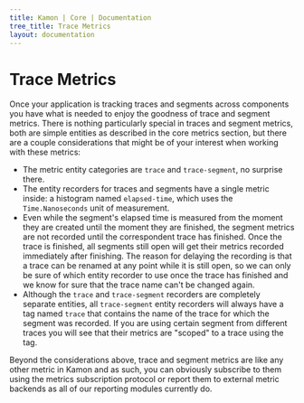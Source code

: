 ```yaml
---
title: Kamon | Core | Documentation
tree_title: Trace Metrics
layout: documentation
---
```


Trace Metrics
=============

Once your application is tracking traces and segments across components you have what is needed to enjoy the goodness of
trace and segment metrics. There is nothing particularly special in traces and segment metrics, both are simple entities
as described in the core metrics section, but there are a couple considerations that might be of your interest when
working with these metrics:

* The metric entity categories are `trace` and `trace-segment`, no surprise there.
* The entity recorders for traces and segments have a single metric inside: a histogram named `elapsed-time`, which
uses the `Time.Nanoseconds` unit of measurement.
* Even while the segment's elapsed time is measured from the moment they are created until the moment they are finished, the
segment metrics are not recorded until the correspondent trace has finished. Once the trace is finished, all segments
still open will get their metrics recorded immediately after finishing. The reason for delaying the recording is that a
trace can be renamed at any point while it is still open, so we can only be sure of which entity recorder to use once the
trace has finished and we know for sure that the trace name can't be changed again.
* Although the `trace` and `trace-segment` recorders are completely separate entities, all `trace-segment` entity
recorders will always have a tag named `trace` that contains the name of the trace for which the segment was recorded.
If you are using certain segment from different traces you will see that their metrics are "scoped" to a trace using the
tag.

Beyond the considerations above, trace and segment metrics are like any other metric in Kamon and as such, you can
obviously subscribe to them using the metrics subscription protocol or report them to external metric backends as all of
our reporting modules currently do.
